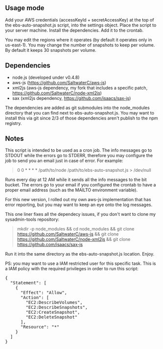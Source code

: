 ## Usage mode

Add your AWS credentials (accessKeyId + secretAccessKey) at the top of the ebs-auto-snapshot.js script, into the settings object. Place the script to your server machine. Install the dependencies. Add it to the crontab.

You may edit the regions where it operates (by default it operates only in us-east-1). You may change the number of snapshots to keep per volume. By default it keeps 30 snapshots per volume.

## Dependencies

 * node.js (developed under v0.4.8)
 * aws-js (https://github.com/SaltwaterC/aws-js)
 * xml2js (aws-js dependency, my fork that includes a specific patch, https://github.com/SaltwaterC/node-xml2js)
 * sax (xml2js dependency, https://github.com/isaacs/sax-js)

The dependencies are added as git submodules into the node_modules directory that you can find next to ebs-auto-snapshot.js. You may want to install this via git since 2/3 of those dependencies aren't publish to the npm registry.

## Notes

This script is intended to be used as a cron job. The info messages go to STDOUT while the errors go to STDERR, therefore you may configure the job to send you an email just in case of error. For example:

> 0 0 * * * * /path/to/node /path/to/ebs-auto-snapshot.js > /dev/null

Runs every day at 12 AM while it sends all the info messages to the bit bucket. The errors go to your email if you configured the crontab to have a proper email address (such as the MAILTO environment variable).

For this new version, I rolled out my own aws-js implementation that has error reporting, but you may want to keep an eye onto the log messages.

This one liner fixes all the dependecy issues, if you don't want to clone my sysadmin-tools repository:

> mkdir -p node_modules && cd node_modules && git clone https://github.com/SaltwaterC/aws-js && git clone https://github.com/SaltwaterC/node-xml2js && git clone https://github.com/isaacs/sax-js

Run it into the same directory as the ebs-auto-snapshot.js location. Enjoy.

PS: you may want to use a IAM restricted user for this specific task. This is a IAM policy with the required privileges in order to run this script:

<pre>{
  "Statement": [
    {
      "Effect": "Allow",
      "Action": [
        "EC2:DescribeVolumes",
        "EC2:DescribeSnapshots",
        "EC2:CreateSnapshot",
        "EC2:DeleteSnapshot"
      ],
      "Resource": "*"
    }
  ]
}</pre>
